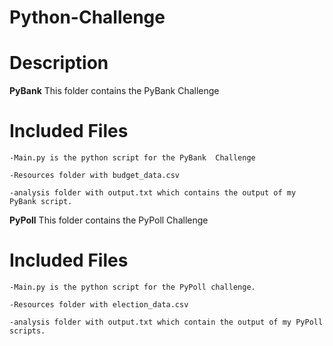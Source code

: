 # Python-Challenge

# Description

**PyBank** This folder contains the PyBank Challenge

   # Included Files 

    -Main.py is the python script for the PyBank  Challenge

    -Resources folder with budget_data.csv

    -analysis folder with output.txt which contains the output of my PyBank script.

**PyPoll** This folder contains the PyPoll Challenge

# Included Files

    -Main.py is the python script for the PyPoll challenge.

    -Resources folder with election_data.csv

    -analysis folder with output.txt which contain the output of my PyPoll scripts.